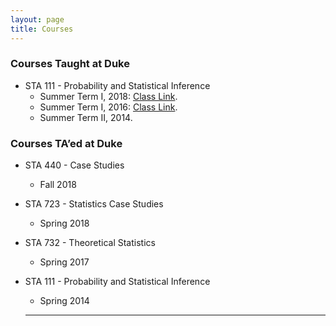 ```yaml
---
layout: page
title: Courses
---
```


### Courses Taught at Duke
* STA 111 - Probability and Statistical Inference
  * Summer Term I, 2018: [Class Link](https://akandelanre.github.io/STA111_SummerI_2018/).
  * Summer Term I, 2016: [Class Link](https://akandelanre.github.io/STA111_SummerI_2016/).
  * Summer Term II, 2014.

### Courses TA’ed at Duke
* STA 440 - Case Studies
  * Fall 2018

* STA 723 - Statistics Case Studies
  * Spring 2018

* STA 732 - Theoretical Statistics
  * Spring 2017

* STA 111 - Probability and Statistical Inference
  * Spring 2014

  -------------------------
